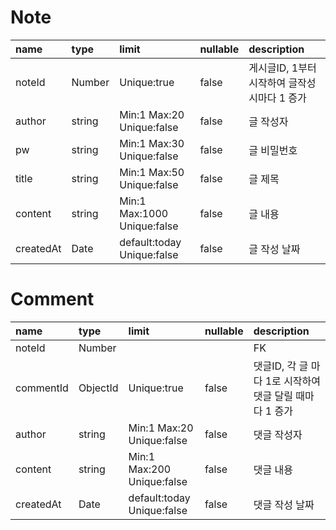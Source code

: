 # Note

| name | type | limit | nullable | description |
|:----|:------|:------|:---------|:------------|
| noteId | Number | Unique:true | false | 게시글ID, 1부터 시작하여 글작성 시마다 1 증가 |
| author | string | Min:1 Max:20 Unique:false | false | 글 작성자 |
| pw | string | Min:1 Max:30 Unique:false | false | 글 비밀번호 |
| title | string | Min:1 Max:50 Unique:false| false | 글 제목 |
| content | string | Min:1 Max:1000 Unique:false | false | 글 내용 |
| createdAt | Date | default:today Unique:false | false | 글 작성 날짜 |


# Comment
| name | type | limit | nullable | description |
|:----|:------|:------|:---------|:------------|
| noteId | Number |  |  | FK |
| commentId | ObjectId | Unique:true | false | 댓글ID, 각 글 마다 1로 시작하여 댓글 달릴 때마다 1 증가 |
| author | string | Min:1 Max:20 Unique:false | false | 댓글 작성자 |
| content | string | Min:1 Max:200 Unique:false | false | 댓글 내용 |
| createdAt | Date | default:today Unique:false | false | 댓글 작성 날짜 |